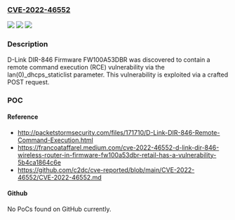 ### [CVE-2022-46552](https://cve.mitre.org/cgi-bin/cvename.cgi?name=CVE-2022-46552)
![](https://img.shields.io/static/v1?label=Product&message=n%2Fa&color=blue)
![](https://img.shields.io/static/v1?label=Version&message=n%2Fa&color=blue)
![](https://img.shields.io/static/v1?label=Vulnerability&message=n%2Fa&color=brighgreen)

### Description

D-Link DIR-846 Firmware FW100A53DBR was discovered to contain a remote command execution (RCE) vulnerability via the lan(0)_dhcps_staticlist parameter. This vulnerability is exploited via a crafted POST request.

### POC

#### Reference
- http://packetstormsecurity.com/files/171710/D-Link-DIR-846-Remote-Command-Execution.html
- https://francoataffarel.medium.com/cve-2022-46552-d-link-dir-846-wireless-router-in-firmware-fw100a53dbr-retail-has-a-vulnerability-5b4ca1864c6e
- https://github.com/c2dc/cve-reported/blob/main/CVE-2022-46552/CVE-2022-46552.md

#### Github
No PoCs found on GitHub currently.

